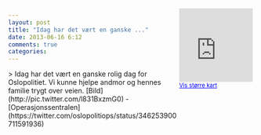 ```yaml
---
layout: post
title: "Idag har det vært en ganske ..."
date: 2013-06-16 6:12
comments: true
categories: 
---
```

<div style="float:right; margin:5px; position:relative;top:-130px;"><iframe width="150" height="150" frameborder="0" scrolling="no" marginheight="0" marginwidth="0" src="http://maps.google.com/maps?q=Oslo,+Oslo&hl=no&t=m&z=14&output=embed&iwloc=&"></iframe><br/><small><a href="http://maps.google.com/maps?q=Oslo,+Oslo&hl=no&t=m&z=14&source=embed&iwloc=A" style="color:#0000FF;text-align:left" target="_new">Vis st&oslash;rre kart</a></small></div>
> Idag har det vært en ganske rolig dag for Oslopolitiet. Vi kunne hjelpe andmor og hennes familie trygt over veien. [Bild](http://pic.twitter.com/l831BxzmG0)
- [Operasjonssentralen](https://twitter.com/oslopolitiops/status/346253900711591936)
